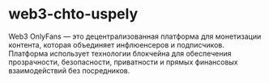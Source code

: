 # web3-chto-uspely
Web3 OnlyFans — это децентрализованная платформа для монетизации контента, которая объединяет инфлюенсеров и подписчиков. Платформа использует технологии блокчейна для обеспечения прозрачности, безопасности, приватности и прямых финансовых взаимодействий без посредников.
